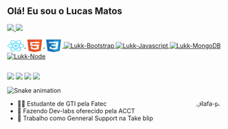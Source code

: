 ## Olá! Eu sou o Lucas Matos

<div align = "centro" >
    <a href="https://github.com/Lukksky">
  <img height="130em" src="https://github-readme-stats.vercel.app/api?username=Lukksky&show_icons=true&theme=merko&include_all_commits=true&count_private=true"/>
  <img height="150em" src="https://github-readme-stats.vercel.app/api/top-langs/?username=Lukksky&layout=compact&langs_count=7&theme=merko"/>
</div>
  
  <div style="display: inline_block"><br>
  <img align="center" alt="Lukk-React" height="30" width="40" src="https://raw.githubusercontent.com/devicons/devicon/master/icons/react/react-original.svg">
  <img align="center" alt="Lukk-HTML" height="30" width="40" src="https://raw.githubusercontent.com/devicons/devicon/master/icons/html5/html5-original.svg">
  <img align="center" alt="Lukk-CSS" height="30" width="40" src="https://raw.githubusercontent.com/devicons/devicon/master/icons/css3/css3-original.svg">
  <img align="center" alt="Lukk-Bootstrap" height="30" width="40" src="https://cdn.jsdelivr.net/gh/devicons/devicon/icons/bootstrap/bootstrap-plain.svg" />
  <img align="center" alt="Lukk-Javascript" height="30" width="40" src="https://cdn.jsdelivr.net/gh/devicons/devicon/icons/javascript/javascript-original.svg" />
  <img align="center" alt="Lukk-MongoDB" height="30" width="40" src="https://cdn.jsdelivr.net/gh/devicons/devicon/icons/mongodb/mongodb-original-wordmark.svg" />
  <img align="center" alt="Lukk-Node" height="50" width="70" src="https://cdn.jsdelivr.net/gh/devicons/devicon/icons/nodejs/nodejs-original-wordmark.svg" />
  </div>
  
  ##
  

 
<div> 
    <a href="https://www.youtube.com/channel/UCpSwNA4ezFBOrqKl2ukUP0g" target="_blank"><img src="https://img.shields.io/badge/YouTube-FF0000?style=for-the-badge&logo=youtube&logoColor=white" target="_blank"></a>
    <a href="https://www.instagram.com/luccas.matos20/" target="_blank"><img src="https://img.shields.io/badge/-Instagram-%23E4405F?style=for-the-badge&logo=instagram&logoColor=white" target="_blank"></a>
   <a href="https://discord.com/channels/@me/893282810826223648" target="_blank"><img src="https://img.shields.io/badge/Discord-7289DA?style=for-the-badge&logo=discord&logoColor=white" target="_blank"></a> 
    <a href="https://www.linkedin.com/in/lucas-matos2022" target="_blank"><img src="https://img.shields.io/badge/-LinkedIn-%230077B5?style=for-the-badge&logo=linkedin&logoColor=white" target="_blank"></a> 
 </div>
 
<div>

 
  ![Snake animation](https://github.com/Lukksky/Lukksky/blob/output/github-contribution-grid-snake.svg)
 
</div>

  
  
 <div>   
  <img align="right" alt="Rafa-pic" height="150" style="border-radius:50px;" src="https://i.pinimg.com/564x/7d/ec/9b/7dec9b100fcd454bd00e529248635fdd.jpg">
</div>


- 👨‍🎓 Estudante de GTI pela Fatec
- 🌱 Fazendo Dev-labs oferecido pela ACCT
- 👷 Trabalho como Genneral Support na Take blip
    
